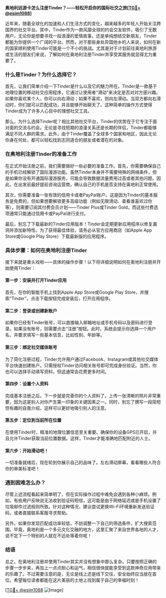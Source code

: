 **奥地利远游卡怎么注册Tinder？——轻松开启你的国际社交之旅[[TG💪+ @esim1088](https://t.me/s/esim1088)]**

近年来，随着全球化的加速和人们生活方式的变化，越来越多的年轻人开始关注跨国界的社交平台。其中，Tinder作为一款风靡全球的约会交友软件，吸引了无数用户。无论你是想要寻找一段浪漫的爱情故事，还是单纯想结交新朋友，Tinder都能为你提供一个广阔的平台。然而，对于那些身处异国他乡的人来说，如何在新的国家顺利使用Tinder可能是一个不小的挑战。尤其是对于计划前往奥地利旅游或生活的朋友们来说，了解如何在奥地利注册Tinder并享受其服务就显得尤为重要了。

### 什么是Tinder？为什么选择它？

首先，让我们简单介绍一下Tinder是什么以及它的魅力所在。Tinder是一款基于地理位置的移动社交应用程序，它通过让使用者“滑动”来决定是否对对方感兴趣。如果你喜欢某个人，你可以向右滑动；如果不喜欢，则向左滑动。当双方都向右滑动时，你们就可以匹配成功，并且能够开始聊天了。这种简单的操作方式使得Tinder成为了许多人心目中的理想社交工具。

那么，为什么选择Tinder呢？相比其他社交平台，Tinder的优势在于它专注于面对面的交流与约会。无论是寻找短期的浪漫关系还是长期的伴侣，Tinder都能够满足不同人群的需求。此外，由于Tinder覆盖了全球多个国家和地区，因此无论你身在何处，都可以轻松找到志同道合的朋友或者潜在的对象。

### 在奥地利注册Tinder的准备工作

在正式开始注册之前，我们需要做好一些必要的准备工作。首先，你需要确保自己的手机已经解锁了国际漫游功能。虽然Tinder本身并不需要特殊的网络条件，但是如果你没有开通国际漫游服务，可能会导致数据流量费用过高或者其他问题。因此，在出发前最好提前咨询运营商，确认自己的手机是否支持在奥地利正常使用。

其次，你需要准备一张有效的信用卡或者PayPal账户。这是因为Tinder的基本服务是免费的，但如果想要解锁更多高级功能（例如无限滑动、查看谁喜欢过你等），则需要订阅其付费会员计划——Tinder Plus或Tinder Gold。而这些付费选项通常只能通过信用卡或PayPal进行支付。

最后，别忘了下载最新的Tinder应用版本！Tinder会定期更新应用程序以修复漏洞并添加新特性。为了获得最佳体验，请务必从官方应用商店（如Apple App Store或Google Play Store）下载最新版的应用程序。

### 具体步骤：如何在奥地利注册Tinder

接下来就是重头戏啦——具体的操作步骤！以下将详细说明如何在奥地利注册并开始使用Tinder：

#### 第一步：安装并打开Tinder应用
首先，在你的智能手机上找到Apple App Store或Google Play Store，并搜索“Tinder”。点击下载按钮完成安装后，打开应用程序。

#### 第二步：登录或创建新账户
如果你已经有Tinder账号，可以直接输入邮箱地址或手机号码以及密码进行登录。如果没有账号，则需要点击“注册”按钮。此时，系统会提示你选择一个用户名，并要求填写一些基本信息，比如性别、年龄等。

#### 第三步：绑定社交媒体账号
为了简化注册过程，Tinder允许用户通过Facebook、Instagram或其他社交媒体平台快速创建账户。只需授权Tinder访问相关账号即可完成身份验证。当然，你也可以选择手动填写资料，但这通常会花费更多时间。

#### 第四步：设置个人资料
完成基本注册之后，下一步就是完善你的个人资料了。上传一张清晰的照片非常重要，因为这是别人对你产生第一印象的关键因素之一。同时，别忘了撰写一段简短但有趣的自我介绍，这样可以更好地吸引别人的注意。

#### 第五步：定位到当前所在位置
在使用Tinder时，精准的地理位置信息至关重要。确保你的设备GPS已开启，并且允许Tinder获取当前位置数据。这样，Tinder才能准确地匹配附近的人士。

#### 第六步：开始滑动吧！
一切准备就绪后，现在轮到你展示自己的品味了。左右滑动屏幕，看看哪些人符合你的审美标准吧！

### 遇到困难怎么办？

尽管上述流程看起来简单明了，但在实际操作过程中难免会遇到各种小麻烦。例如，有些用户反映说无法收到验证码短信，这可能是由于网络延迟或是手机设置了垃圾邮件过滤规则所致。针对这种情况，建议尝试更换Wi-Fi环境重新发送验证码，或者直接联系客服寻求帮助。

另外，如果你发现匹配成功率较低，不妨调整一下自己的筛选条件，扩大搜索范围。毕竟，奥地利是一个多元文化交融的地方，这里汇聚了来自世界各地的人才，说不定下一个特别的人就在不远处等着你呢！

### 结语

总之，在奥地利注册并使用Tinder其实并没有想象中那么复杂。只要按照正确的步骤一步步来，再加上一点点耐心和运气，相信很快就能享受到这款神奇应用带来的乐趣了。不过需要注意的是，无论是线上还是线下交往，安全始终应当放在首位。希望每位读者都能在这片美丽的土地上找到属于自己的幸福时刻！

[[TG💪+ @esim1088](https://t.me/s/esim1088) ![Image](https://i.postimg.cc/4NQfJmqS/Snipaste-2025-05-13-00-14-12.png)]